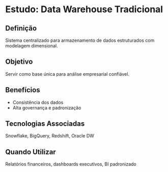 # Estudo: Data Warehouse Tradicional

## Definição
Sistema centralizado para armazenamento de dados estruturados com modelagem dimensional.

## Objetivo
Servir como base única para análise empresarial confiável.

## Benefícios
- Consistência dos dados
- Alta governança e padronização

## Tecnologias Associadas
Snowflake, BigQuery, Redshift, Oracle DW

## Quando Utilizar
Relatórios financeiros, dashboards executivos, BI padronizado
